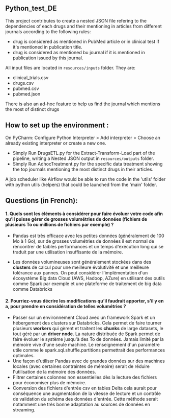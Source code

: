 ## Python_test_DE

This project contributes to create a nested JSON file refering to the dependencies of each drugs and their mentioning in articles from different journals according to the following rules:
* drug is considered as mentioned in PubMed article or in clinical test if it's mentioned in publication title.
* drug is considered as mentioned bu journal if it is mentioned in publication issued by this journal.

All input files are located in ```resources/inputs``` folder.
They are: 
 - clinical_trials.csv
 - drugs.csv
 - pubmed.csv
 - pubmed.json

There is also an ad-hoc feature to help us find the journal which mentions the most of distinct drugs

## How to set up the environment : 

On PyCharm:
Configure Python Interpreter > Add interpreter > Choose an already existing interpreter or create a new one.

* Simply Run DrugsETL.py for the Extract-Transform-Load part of the pipeline, writing a Nested JSON output in ```resources/outputs``` folder.
* Simply Run AdhocTreatment.py for the specific data treatment showing the top journals mentioning the most distinct drugs in their articles.

A job scheduler like Airflow would be able to run the code in the 'utils' folder with python utils (helpers) that could be launched from the 'main' folder.




##
## Questions (in French):


#### 1. Quels sont les éléments à considérer pour faire évoluer votre code afin qu’il puisse gérer de grosses volumétries de données (fichiers de plusieurs To ou millions de fichiers par exemple) ? ###


* Pandas est très efficace avec les petites données (généralement de 100 Mo à 1 Go), sur de grosses volumétries de données il est normal de rencontrer de faibles performances et un temps d'exécution long qui se traduit par une utilisation insuffisante de la mémoire.
  
* Les données volumineuses sont généralement stockées dans des **clusters** de calcul pour une meilleure évolutivité et une meilleure tolérance aux pannes. On peut considérer l'implémentation d'un écosystème Big data Cloud (AWS, Hadoop, AZure) en utilisant des outils comme Spark par exemple et une plateforme de traitement de big data comme Databricks


#### 2. Pourriez-vous décrire les modifications qu’il faudrait apporter, s’il y en a, pour prendre en considération de telles volumétries ? ###

* Passer sur un environnement Cloud avec un framework Spark et un hébergement des clusters sur Databricks. Cela permet de faire tourner plusieurs **workers** qui gèrent et traitent les **chunks** de large datasets, le tout géré par un **driver node**. La nature distribuée de Spark permet de faire évoluer le système jusqu'à des To de données. Jamais limité par la mémoire vive d'une seule machine. Le renseignement d'un paramètre utile comme le spark.sql.shuffle.partitions permettrait des performances optimales.
* Une façon d'utiliser Pandas avec de grandes données sur des machines locales (avec certaines contraintes de mémoire) serait de réduire l'utilisation de la mémoire des données.
* Filtrer certaines colonnes non essentielles dès la lecture des fichiers pour économiser plus de mémoire.
* Conversion des fichiers d'entrée csv en tables Delta cela aurait pour conséquence une augmentation de la vitesse de lecture et un contrôle de validation du schéma des données d'entrée. Cette méthode serait notamment une très bonne adaptation au sources de données en streaming.

